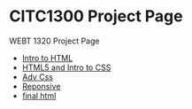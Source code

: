 # CITC1300 Project Page 

WEBT 1320 Project Page


<ul>
<li><a href="intro_to_html/index.html" target="_blank">Intro to HTML</a></li>
<li><a href="html5_intro_to_css/index.html" target="_blank">HTML5 and Intro to CSS</a></li>
<li><a href="adv_css/index.html" target="_blank">Adv Css</a></li>
<li><a href="responsive/index.html" target="_blank">Reponsive</a></li>
<li><a href="Final_html/index.html" target="_blank">final html</a></li>






</ul>
